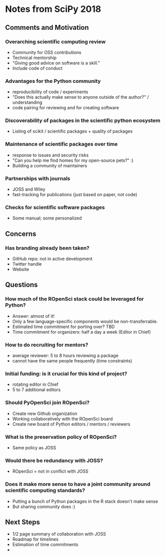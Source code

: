 # Notes from SciPy 2018

## Comments and Motivation

### Overarching scientific computing review
- Community for OSS contributions
- Technical mentorship
- "Giving good advice on software is a skill."
- Include code of conduct

### Advantages for the Python community
- reproducibility of code / experiments
- "Does this actually make sense to anyone outside of the author?" / understanding
- code pairing for reviewing and for creating software

### Discoverability of packages in the scientific python ecosystem
- Listing of scikit / scientific packages + quality of packages 

### Maintenance of scientific packages over time
- response to issues and security risks 
- "Can you help me find homes for my open-source pets?" :)
- Building a community of maintainers

### Partnerships with journals 
- JOSS and Wiley 
- fast-tracking for publications (just based on paper, not code)

### Checks for scientific software packages
- Some manual; some personalized

## Concerns

### Has branding already been taken?

- GitHub repo: not in active development
- Twitter handle
- Website

## Questions

### How much of the ROpenSci stack could be leveraged for Python?
- Answer: almost of it! 
- Only a few language-specific components would be non-transferrable.
- Estimated time commitment for porting over? TBD
- Time commitment for organizers: half a day a week (Editor in Chief)

### How to do recruiting for mentors?
- average reviewer: 5 to 8 hours reviewing a package
- cannot have the same people frequently (time constraints)

### Initial funding: is it crucial for this kind of project?
- rotating editor in Chief
- 5 to 7 additional editors 

### Should PyOpenSci join ROpenSci?
- Create new Github organization
- Working collaboratively with the ROpenSci board
- Create new board of Python editors / mentors / reviewers

### What is the preservation policy of ROpenSci?
- Same policy as JOSS 

### Would there be redundancy with JOSS?
- ROpenSci = not in conflict with JOSS

### Does it make more sense to have a joint community around scientific computing standards?
- Putting a bunch of Python packages in the R stack doesn't make sense 
- But sharing community does :)

## Next Steps
- 1/2 page summary of collaboration with JOSS 
- Roadmap for timelines
- Estimation of time commitments
- 
